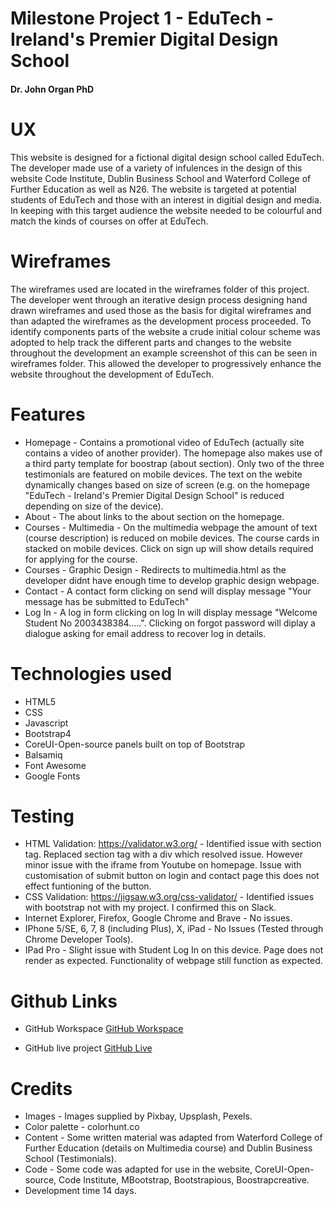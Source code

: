 # Milestone Project 1 - EduTech - Ireland's Premier Digital Design School

#### Dr. John Organ PhD

# UX

This website is designed for a fictional digital design school called EduTech. The developer made use of a variety of infulences in the design
of this website Code Institute, Dublin Business School and Waterford College of Further Education as well as N26. The website is targeted at potential students of EduTech and those with an interest in digitial design and media. In keeping with this target audience the website needed to be colourful and match the kinds of courses on offer at EduTech.

# Wireframes
The wireframes used are located in the wireframes folder of this project. The developer went through an iterative design process designing hand drawn wireframes and used those as the basis for digital wireframes and than adapted the wireframes as the development process proceeded.
To identify components parts of the website a crude initial colour scheme was adopted to help track the different parts and changes to the website throughout the development an example screenshot of this can be seen in wireframes folder. This allowed the developer to progressively enhance the website throughout the development of EduTech.

# Features

* Homepage - Contains a promotional video of EduTech (actually site contains a video of another provider). The homepage also makes use of a third party template for boostrap (about section). Only two of the three testimonials are featured on mobile devices. The text on the webite dynamically changes based on size of screen (e.g. on the homepage "EduTech - Ireland's Premier Digital Design School" is reduced depending on size of the device).
* About - The about links to the about section on the homepage.
* Courses - Multimedia - On the multimedia webpage the amount of text (course description) is reduced on mobile devices. The course cards in stacked on mobile devices. Click on sign up will show details required for applying for the course.
* Courses - Graphic Design - Redirects to multimedia.html as the developer didnt have enough time to develop graphic design webpage.
* Contact - A contact form clicking on send will display message "Your message has be submitted to EduTech"
* Log In - A log in form clicking on log In will display message "Welcome Student No 2003438384.....". Clicking on forgot password will diplay a dialogue asking for email address to recover log in details.

# Technologies used

* HTML5
* CSS
* Javascript
* Bootstrap4
* CoreUI-Open-source panels built on top of Bootstrap
* Balsamiq
* Font Awesome
* Google Fonts

# Testing

* HTML Validation: https://validator.w3.org/ -  Identified issue with section tag. Replaced section tag with a div which resolved issue. However minor issue with the iframe from Youtube on homepage. Issue with customisation of submit button on login and contact page this does not effect funtioning of the button.
* CSS Validation: https://jigsaw.w3.org/css-validator/ - Identified issues with bootstrap not with my project. I confirmed this on Slack.
* Internet Explorer, Firefox, Google Chrome and Brave - No issues.
* IPhone 5/SE, 6, 7, 8 (including Plus), X, iPad - No Issues (Tested through Chrome Developer Tools).
* IPad Pro - Slight issue with Student Log In on this device. Page does not render as expected. Functionality of webpage still function as expected.

# Github Links 

* GitHub Workspace
[GitHub Workspace](https://github.com/JOrgan-Source/MilestoneProject1JOrgan)

* GitHub live project
[GitHub Live](https://jorgan-source.github.io/MilestoneProject1JOrgan/index.html)


# Credits
* Images - Images supplied by Pixbay, Upsplash, Pexels.
* Color palette - colorhunt.co
* Content - Some written material was adapted from Waterford College of Further Education (details on Multimedia course) and Dublin Business School (Testimonials).
* Code - Some code was adapted for use in the website, CoreUI-Open-source, Code Institute, MBootstrap, Bootstrapious,  Boostrapcreative.
* Development time 14 days.